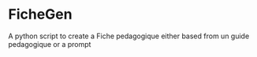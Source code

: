 # FicheGen
A python script to create a Fiche pedagogique either based from un guide pedagogique or a prompt

